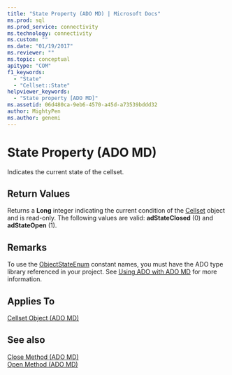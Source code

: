 ```yaml
---
title: "State Property (ADO MD) | Microsoft Docs"
ms.prod: sql
ms.prod_service: connectivity
ms.technology: connectivity
ms.custom: ""
ms.date: "01/19/2017"
ms.reviewer: ""
ms.topic: conceptual
apitype: "COM"
f1_keywords: 
  - "State"
  - "Cellset::State"
helpviewer_keywords: 
  - "State property [ADO MD]"
ms.assetid: 06d480ca-9eb6-4570-a45d-a73539bddd32
author: MightyPen
ms.author: genemi
---
```

# State Property (ADO MD)
Indicates the current state of the cellset.  
  
## Return Values  
 Returns a **Long** integer indicating the current condition of the [Cellset](../../../ado/reference/ado-md-api/cellset-object-ado-md.md) object and is read-only. The following values are valid: **adStateClosed** (0) and **adStateOpen** (1).  
  
## Remarks  
 To use the [ObjectStateEnum](../../../ado/reference/ado-api/objectstateenum.md) constant names, you must have the ADO type library referenced in your project. See [Using ADO with ADO MD](../../../ado/guide/multidimensional/using-ado-with-ado-md.md) for more information.  
  
## Applies To  
 [Cellset Object (ADO MD)](../../../ado/reference/ado-md-api/cellset-object-ado-md.md)  
  
## See also  
 [Close Method (ADO MD)](../../../ado/reference/ado-md-api/close-method-ado-md.md)   
 [Open Method (ADO MD)](../../../ado/reference/ado-md-api/open-method-ado-md.md)
